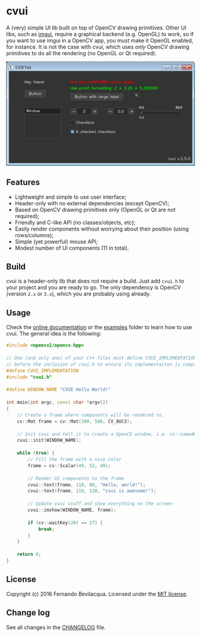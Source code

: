 cvui
=====
A (very) simple UI lib built on top of OpenCV drawing primitives. Other UI libs, such as [imgui](https://github.com/ocornut/imgui), require a graphical backend (e.g. OpenGL) to work, so if you want to use imgui in a OpenCV app, you must make it OpenGL enabled, for instance. It is not the case with cvui, which uses *only* OpenCV drawing primitives to do all the rendering (no OpenGL or Qt required).

![image](https://raw.githubusercontent.com/Dovyski/depository/master/cvui.png?20160819)

Features
--------
- Lightweight and simple to use user interface;
- Header-only with no external dependencies (except OpenCV);
- Based on OpenCV drawing primitives only (OpenGL or Qt are not required);
- Friendly and C-like API (no classes/objects, etc);
- Easily render components without worrying about their position (using rows/columns);
- Simple (yet powerful) mouse API;
- Modest number of UI components (11 in total).

Build
-----
cvui is a header-only lib that does not require a build. Just add `cvui.h` to your project and you are ready to go. The only dependency is OpenCV (version `2.x` or `3.x`), which you are probably using already.

Usage
-----
Check the [online documentation](https://dovyski.github.io/cvui) or the [examples](https://github.com/Dovyski/cvui/tree/master/example) folder to learn how to use cvui. The general idea is the following:

```cpp
#include <opencv2/opencv.hpp>

// One (and only one) of your C++ files must define CVUI_IMPLEMENTATION
// before the inclusion of cvui.h to ensure its implementaiton is compiled.
#define CVUI_IMPLEMENTATION
#include "cvui.h"

#define WINDOW_NAME "CVUI Hello World!"

int main(int argc, const char *argv[])
{
	// Create a frame where components will be rendered to.
	cv::Mat frame = cv::Mat(200, 500, CV_8UC3);

	// Init cvui and tell it to create a OpenCV window, i.e. cv::namedWindow(WINDOW_NAME).
	cvui::init(WINDOW_NAME);

	while (true) {
		// Fill the frame with a nice color
		frame = cv::Scalar(49, 52, 49);

		// Render UI components to the frame
		cvui::text(frame, 110, 80, "Hello, world!");
		cvui::text(frame, 110, 120, "cvui is awesome!");

		// Update cvui stuff and show everything on the screen
		cvui::imshow(WINDOW_NAME, frame);

		if (cv::waitKey(20) == 27) {
			break;
		}
	}

	return 0;
}
```

License
-----
Copyright (c) 2016 Fernando Bevilacqua. Licensed under the [MIT license](LICENSE.md).

Change log
-----
See all changes in the [CHANGELOG](CHANGELOG.md) file.
